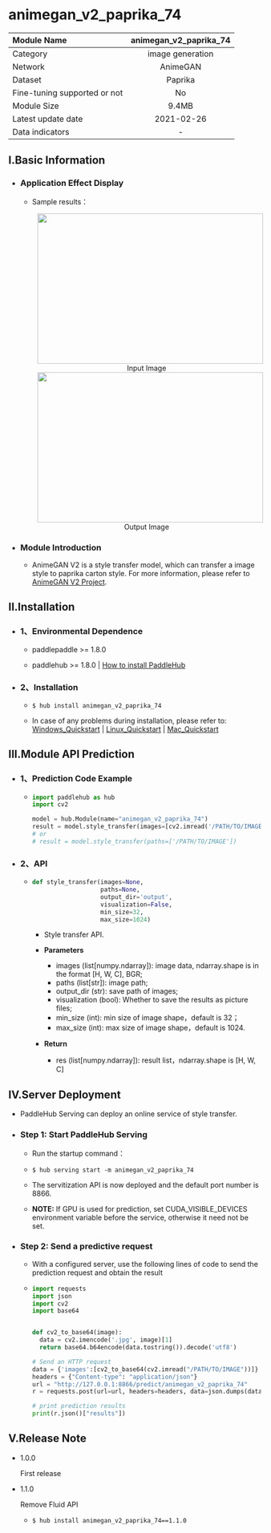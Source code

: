 # animegan_v2_paprika_74

|Module Name|animegan_v2_paprika_74|
| :--- | :---: |
|Category|image generation|
|Network|AnimeGAN|
|Dataset|Paprika|
|Fine-tuning supported or not|No|
|Module Size|9.4MB|
|Latest update date|2021-02-26|
|Data indicators|-|


## I.Basic Information

- ### Application Effect Display
  - Sample results：
    <p align="center">
    <img src="https://ai-studio-static-online.cdn.bcebos.com/bd002c4bb6a7427daf26988770bb18648b7d8d2bfd6746bfb9a429db4867727f"  width = "450" height = "300" hspace='10'/>
    <br />
    Input Image
    <br />
    <img src="https://ai-studio-static-online.cdn.bcebos.com/6574669d87b24bab9627c6e33896528b4a0bf5af1cd84ca29655d68719f2d551"  width = "450" height = "300" hspace='10'/>
    <br />
    Output Image
     <br />
    </p>


- ### Module Introduction

  - AnimeGAN V2 is a style transfer model, which can transfer a image style to paprika carton style. For more information, please refer to [AnimeGAN V2 Project](https://github.com/TachibanaYoshino/AnimeGANv2).


## II.Installation

- ### 1、Environmental Dependence  

  - paddlepaddle >= 1.8.0  

  - paddlehub >= 1.8.0  | [How to install PaddleHub](../../../../docs/docs_en/get_start/installation.rst)

- ### 2、Installation

  - ```shell
    $ hub install animegan_v2_paprika_74
    ```
  - In case of any problems during installation, please refer to: [Windows_Quickstart](../../../../docs/docs_en/get_start/windows_quickstart.md) | [Linux_Quickstart](../../../../docs/docs_en/get_start/linux_quickstart.md) | [Mac_Quickstart](../../../../docs/docs_en/get_start/mac_quickstart.md)

## III.Module API Prediction

- ### 1、Prediction Code Example

  - ```python
    import paddlehub as hub
    import cv2

    model = hub.Module(name="animegan_v2_paprika_74")
    result = model.style_transfer(images=[cv2.imread('/PATH/TO/IMAGE')])
    # or
    # result = model.style_transfer(paths=['/PATH/TO/IMAGE'])
    ```

- ### 2、API

  - ```python
    def style_transfer(images=None,
                       paths=None,
                       output_dir='output',
                       visualization=False,
                       min_size=32,
                       max_size=1024)
    ```

    - Style transfer API.

    - **Parameters**

      - images (list\[numpy.ndarray\]): image data, ndarray.shape is in the format [H, W, C], BGR;
      - paths (list[str]): image path;
      - output_dir (str): save path of images;
      - visualization (bool): Whether to save the results as picture files;
      - min\_size (int): min size of image shape，default is 32；
      - max\_size (int): max size of image shape，default is 1024.

    - **Return**
      - res (list\[numpy.ndarray\]): result list，ndarray.shape is \[H, W, C\]


## IV.Server Deployment

- PaddleHub Serving can deploy an online service of style transfer.

- ### Step 1: Start PaddleHub Serving

  - Run the startup command：
  - ```shell
    $ hub serving start -m animegan_v2_paprika_74
    ```

  - The servitization API is now deployed and the default port number is 8866.

  - **NOTE:**  If GPU is used for prediction, set CUDA_VISIBLE_DEVICES environment variable before the service, otherwise it need not be set.

- ### Step 2: Send a predictive request

  - With a configured server, use the following lines of code to send the prediction request and obtain the result

  - ```python
    import requests
    import json
    import cv2
    import base64


    def cv2_to_base64(image):
      data = cv2.imencode('.jpg', image)[1]
      return base64.b64encode(data.tostring()).decode('utf8')

    # Send an HTTP request
    data = {'images':[cv2_to_base64(cv2.imread("/PATH/TO/IMAGE"))]}
    headers = {"Content-type": "application/json"}
    url = "http://127.0.0.1:8866/predict/animegan_v2_paprika_74"
    r = requests.post(url=url, headers=headers, data=json.dumps(data))

    # print prediction results
    print(r.json()["results"])
    ```


## V.Release Note

* 1.0.0

  First release

* 1.1.0

  Remove Fluid API

  - ```shell
    $ hub install animegan_v2_paprika_74==1.1.0
    ```
